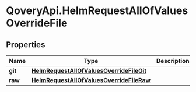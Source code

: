 # QoveryApi.HelmRequestAllOfValuesOverrideFile

## Properties

Name | Type | Description | Notes
------------ | ------------- | ------------- | -------------
**git** | [**HelmRequestAllOfValuesOverrideFileGit**](HelmRequestAllOfValuesOverrideFileGit.md) |  | [optional] 
**raw** | [**HelmRequestAllOfValuesOverrideFileRaw**](HelmRequestAllOfValuesOverrideFileRaw.md) |  | [optional] 


